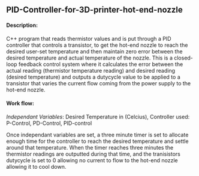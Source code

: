 ## PID-Controller-for-3D-printer-hot-end-nozzle
#### Description:
C++ program that reads thermistor values and is put through a PID controller that controls a transistor, to get the hot-end nozzle to reach the desired user-set temperature and then maintain zero error between the desired temperature and actual temperature of the nozzle. This is a closed-loop feedback control system where it calculates the error between the actual reading (thermistor temperature reading) and desired reading (desired temperature) and outputs a dutycycle value to be applied to a transistor that varies the current flow coming from the power supply to the hot-end nozzle.

#### Work flow:
_Independant Variables_: Desired Temperature in (Celcius), Controller used: P-Control, PD-Control, PID-control

Once independant variables are set, a three minute timer is set to allocate enough time for the controller to reach the desired temperature and settle around that temperature. When the timer reaches three minutes the thermistor readings are outputted during that time, and the tranisistors dutycycle is set to 0 allowing no current to flow to the hot-end nozzle allowing it to cool down.  


